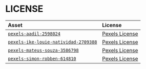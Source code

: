 # LICENSE

|Asset| License|
|:--|:--|
|[`pexels-aadil-2598024`](https://www.pexels.com/photo/close-up-photo-of-girl-wearing-white-headscarf-2598024/) | [Pexels License](https://www.pexels.com/license/)|
|[`pexels-ike-louie-natividad-2709388`](https://www.pexels.com/photo/woman-smiling-2709388/) | [Pexels License](https://www.pexels.com/license/)|
|[`pexels-mateus-souza-3586798`](https://www.pexels.com/photo/woman-wearing-white-shirt-with-white-flower-on-her-ear-3586798/) | [Pexels License](https://www.pexels.com/license/)|
|[`pexels-simon-robben-614810`](https://www.pexels.com/photo/man-in-brown-polo-shirt-614810/) | [Pexels License](https://www.pexels.com/license/)|